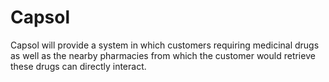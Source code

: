 # Capsol
Capsol will provide a system in which customers requiring medicinal drugs as well as the nearby pharmacies from which the customer would retrieve these drugs can directly interact.
